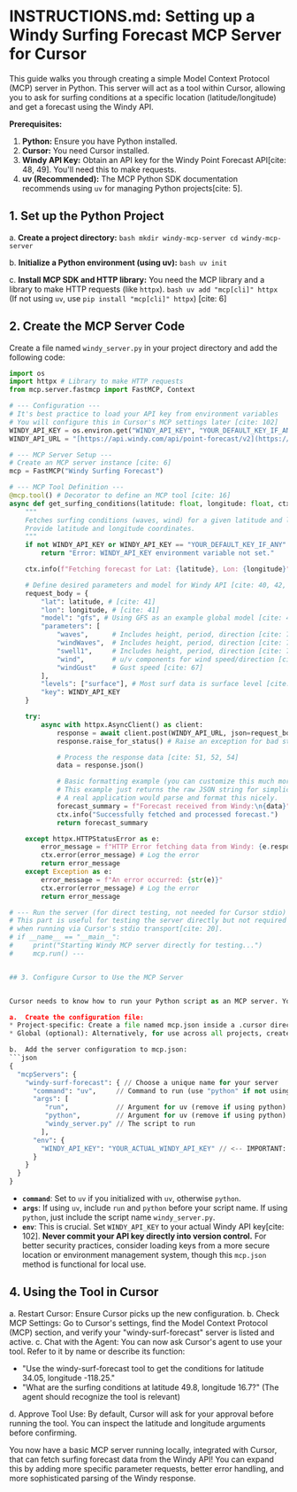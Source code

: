 # INSTRUCTIONS.md: Setting up a Windy Surfing Forecast MCP Server for Cursor

This guide walks you through creating a simple Model Context Protocol (MCP) server in Python. This server will act as a tool within Cursor, allowing you to ask for surfing conditions at a specific location (latitude/longitude) and get a forecast using the Windy API.

**Prerequisites:**

1.  **Python:** Ensure you have Python installed.
2.  **Cursor:** You need Cursor installed.
3.  **Windy API Key:** Obtain an API key for the Windy Point Forecast API[cite: 48, 49]. You'll need this to make requests.
4.  **uv (Recommended):** The MCP Python SDK documentation recommends using `uv` for managing Python projects[cite: 5].

## 1. Set up the Python Project

a.  **Create a project directory:**
    ```bash
    mkdir windy-mcp-server
    cd windy-mcp-server
    ```

b.  **Initialize a Python environment (using uv):**
    ```bash
    uv init
    ```

c.  **Install MCP SDK and HTTP library:** You need the MCP library and a library to make HTTP requests (like `httpx`).
    ```bash
    uv add "mcp[cli]" httpx
    ```
    (If not using `uv`, use `pip install "mcp[cli]" httpx`) [cite: 6]

## 2. Create the MCP Server Code

Create a file named `windy_server.py` in your project directory and add the following code:

```python
import os
import httpx # Library to make HTTP requests
from mcp.server.fastmcp import FastMCP, Context

# --- Configuration ---
# It's best practice to load your API key from environment variables
# You will configure this in Cursor's MCP settings later [cite: 102]
WINDY_API_KEY = os.environ.get("WINDY_API_KEY", "YOUR_DEFAULT_KEY_IF_ANY")
WINDY_API_URL = "[https://api.windy.com/api/point-forecast/v2](https://api.windy.com/api/point-forecast/v2)" # [cite: 40]

# --- MCP Server Setup ---
# Create an MCP server instance [cite: 6]
mcp = FastMCP("Windy Surfing Forecast")

# --- MCP Tool Definition ---
@mcp.tool() # Decorator to define an MCP tool [cite: 16]
async def get_surfing_conditions(latitude: float, longitude: float, ctx: Context) -> str:
    """
    Fetches surfing conditions (waves, wind) for a given latitude and longitude using the Windy API.
    Provide latitude and longitude coordinates.
    """
    if not WINDY_API_KEY or WINDY_API_KEY == "YOUR_DEFAULT_KEY_IF_ANY":
        return "Error: WINDY_API_KEY environment variable not set."

    ctx.info(f"Fetching forecast for Lat: {latitude}, Lon: {longitude}") # Log progress [cite: 19]

    # Define desired parameters and model for Windy API [cite: 40, 42, 72, 74, 79, 65, 67]
    request_body = {
        "lat": latitude, # [cite: 41]
        "lon": longitude, # [cite: 41]
        "model": "gfs", # Using GFS as an example global model [cite: 42]
        "parameters": [
            "waves",      # Includes height, period, direction [cite: 72]
            "windWaves",  # Includes height, period, direction [cite: 74]
            "swell1",     # Includes height, period, direction [cite: 79]
            "wind",       # u/v components for wind speed/direction [cite: 65]
            "windGust"    # Gust speed [cite: 67]
        ],
        "levels": ["surface"], # Most surf data is surface level [cite: 45, 46, 47]
        "key": WINDY_API_KEY
    }

    try:
        async with httpx.AsyncClient() as client:
            response = await client.post(WINDY_API_URL, json=request_body)
            response.raise_for_status() # Raise an exception for bad status codes (4xx or 5xx) [cite: 50]

            # Process the response data [cite: 51, 52, 54]
            data = response.json()

            # Basic formatting example (you can customize this much more)
            # This example just returns the raw JSON string for simplicity.
            # A real application would parse and format this nicely.
            forecast_summary = f"Forecast received from Windy:\n{data}"
            ctx.info("Successfully fetched and processed forecast.")
            return forecast_summary

    except httpx.HTTPStatusError as e:
        error_message = f"HTTP Error fetching data from Windy: {e.response.status_code} - {e.response.text}"
        ctx.error(error_message) # Log the error
        return error_message
    except Exception as e:
        error_message = f"An error occurred: {str(e)}"
        ctx.error(error_message) # Log the error
        return error_message

# --- Run the server (for direct testing, not needed for Cursor stdio) ---
# This part is useful for testing the server directly but not required
# when running via Cursor's stdio transport[cite: 20].
# if __name__ == "__main__":
#     print("Starting Windy MCP server directly for testing...")
#     mcp.run() ---


## 3. Configure Cursor to Use the MCP Server


Cursor needs to know how to run your Python script as an MCP server. You'll use the stdio transport for local execution.  

a.  Create the configuration file:
* Project-specific: Create a file named mcp.json inside a .cursor directory within your windy-mcp-server project folder (windy-mcp-server/.cursor/mcp.json).
* Global (optional): Alternatively, for use across all projects, create ~/.cursor/mcp.json.  

b.  Add the server configuration to mcp.json:
```json
{
  "mcpServers": {
    "windy-surf-forecast": { // Choose a unique name for your server
      "command": "uv",     // Command to run (use "python" if not using uv)
      "args": [
         "run",            // Argument for uv (remove if using python)
         "python",         // Argument for uv (remove if using python)
         "windy_server.py" // The script to run
        ],
      "env": {
        "WINDY_API_KEY": "YOUR_ACTUAL_WINDY_API_KEY" // <-- IMPORTANT: Replace this! [cite: 102]
      }
    }
  }
}
```
* **`command`**: Set to `uv` if you initialized with `uv`, otherwise `python`.
* **`args`**: If using `uv`, include `run` and `python` before your script name. If using `python`, just include the script name `windy_server.py`.
* **`env`**: This is crucial. Set `WINDY_API_KEY` to your actual Windy API key[cite: 102]. **Never commit your API key directly into version control.** For better security practices, consider loading keys from a more secure location or environment management system, though this `mcp.json` method is functional for local use.

## 4. Using the Tool in Cursor

a.  Restart Cursor: Ensure Cursor picks up the new configuration.
b.  Check MCP Settings: Go to Cursor's settings, find the Model Context Protocol (MCP) section, and verify your "windy-surf-forecast" server is listed and active.
c.  Chat with the Agent: You can now ask Cursor's agent to use your tool. Refer to it by name or describe its function:
* "Use the windy-surf-forecast tool to get the conditions for latitude 34.05, longitude -118.25."
* "What are the surfing conditions at latitude 49.8, longitude 16.7?" (The agent should recognize the tool is relevant)  

d.  Approve Tool Use: By default, Cursor will ask for your approval before running the tool. You can inspect the latitude and longitude arguments before confirming.  

You now have a basic MCP server running locally, integrated with Cursor, that can fetch surfing forecast data from the Windy API! You can expand this by adding more specific parameter requests, better error handling, and more sophisticated parsing of the Windy response.   
